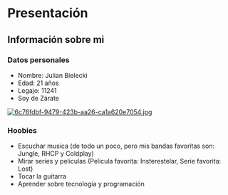 # Presentación

## Información sobre mi

### Datos personales

- Nombre: Julian Bielecki
- Edad: 21 años
- Legajo: 11241
- Soy de Zárate

[![6c76fdbf-9479-423b-aa26-ca1a620e7054.jpg](https://i.postimg.cc/PJDtztNJ/6c76fdbf-9479-423b-aa26-ca1a620e7054.jpg)](https://postimg.cc/649JBxrx)

### Hoobies

- Escuchar musica (de todo un poco, pero mis bandas favoritas son: Jungle, RHCP y Coldplay)
- Mirar series y peliculas (Pelicula favorita: Insterestelar, Serie favorita: Lost)
- Tocar la guitarra
- Aprender sobre tecnología y programación
